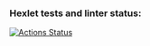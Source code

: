 ### Hexlet tests and linter status:
[![Actions Status](https://github.com/Gushchin-A/java-project-71/actions/workflows/hexlet-check.yml/badge.svg)](https://github.com/Gushchin-A/java-project-71/actions)